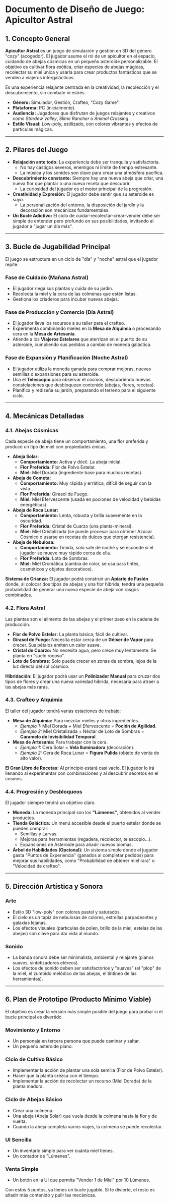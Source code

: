 # Documento de Diseño de Juego: Apicultor Astral

## 1. Concepto General

**Apicultor Astral** es un juego de simulación y gestión en 3D del género "cozy" (acogedor). El jugador asume el rol de un apicultor en el espacio, cuidando de abejas cósmicas en un pequeño asteroide personalizable. El objetivo es cultivar flora exótica, criar especies de abejas mágicas, recolectar su miel única y usarla para crear productos fantásticos que se venden a viajeros intergalácticos.

Es una experiencia relajante centrada en la creatividad, la recolección y el descubrimiento, sin combate ni estrés.

-   **Género:** Simulador, Gestión, Crafteo, "Cozy Game".
-   **Plataforma:** PC (inicialmente).
-   **Audiencia:** Jugadores que disfrutan de juegos relajantes y creativos como *Stardew Valley*, *Slime Rancher* o *Animal Crossing*.
-   **Estilo Visual:** Low-poly, estilizado, con colores vibrantes y efectos de partículas mágicas.

---

## 2. Pilares del Juego

-   **Relajación ante todo:** La experiencia debe ser tranquila y satisfactoria.
    -   No hay castigos severos, enemigos ni límite de tiempo estresante.
    -   La música y los sonidos son clave para crear una atmósfera pacífica.
-   **Descubrimiento constante:** Siempre hay una nueva abeja que criar, una nueva flor que plantar o una nueva receta que descubrir.
    -   La curiosidad del jugador es el motor principal de la progresión.
-   **Creatividad y Expresión:** El jugador debe sentir que su asteroide es *suyo*.
    -   La personalización del entorno, la disposición del jardín y la decoración son mecánicas fundamentales.
-   **Un Bucle Adictivo:** El ciclo de cuidar-recolectar-crear-vender debe ser simple de entender pero profundo en sus posibilidades, invitando al jugador a "jugar un día más".

---

## 3. Bucle de Jugabilidad Principal

El juego se estructura en un ciclo de "día" y "noche" astral que el jugador repite.

### Fase de Cuidado (Mañana Astral)
-   El jugador riega sus plantas y cuida de su jardín.
-   Recolecta la miel y la cera de las colmenas que estén listas.
-   Gestiona los criaderos para incubar nuevas abejas.

### Fase de Producción y Comercio (Día Astral)
-   El jugador lleva los recursos a su taller para el crafteo.
-   Experimenta combinando mieles en la **Mesa de Alquimia** o procesando cera en la **Mesa de Artesanía**.
-   Atiende a los **Viajeros Estelares** que aterrizan en el puerto de su asteroide, cumpliendo sus pedidos a cambio de moneda galáctica.

### Fase de Expansión y Planificación (Noche Astral)
-   El jugador utiliza la moneda ganada para comprar mejoras, nuevas semillas o expansiones para su asteroide.
-   Usa el **Telescopio** para observar el cosmos, descubriendo nuevas constelaciones que desbloquean contenido (abejas, flores, recetas).
-   Planifica y rediseña su jardín, preparando el terreno para el siguiente ciclo.

---

## 4. Mecánicas Detalladas

### 4.1. Abejas Cósmicas

Cada especie de abeja tiene un comportamiento, una flor preferida y produce un tipo de miel con propiedades únicas.

-   **Abeja Solar:**
    -   **Comportamiento:** Activa y dócil. La abeja inicial.
    -   **Flor Preferida:** Flor de Polvo Estelar.
    -   **Miel:** Miel Dorada (ingrediente base para muchas recetas).
-   **Abeja de Cometa:**
    -   **Comportamiento:** Muy rápida y errática, difícil de seguir con la vista.
    -   **Flor Preferida:** Girasol de Fuego.
    -   **Miel:** Miel Efervescente (usada en pociones de velocidad y bebidas energéticas).
-   **Abeja de Roca Lunar:**
    -   **Comportamiento:** Lenta, robusta y brilla suavemente en la oscuridad.
    -   **Flor Preferida:** Cristal de Cuarzo (una planta-mineral).
    -   **Miel:** Miel Cristalizada (se puede procesar para obtener Azúcar Cósmico o usarse en recetas de dulces que otorgan resistencia).
-   **Abeja de Nebulosa:**
    -   **Comportamiento:** Tímida, solo sale de noche y se esconde si el jugador se mueve muy rápido cerca de ella.
    -   **Flor Preferida:** Loto de Sombras.
    -   **Miel:** Miel Cromática (cambia de color, se usa para tintes, cosméticos y objetos decorativos).

**Sistema de Crianza:** El jugador podrá construir un **Apiario de Fusión** donde, al colocar dos tipos de abejas y una flor híbrida, tendrá una pequeña probabilidad de generar una nueva especie de abeja con rasgos combinados.

### 4.2. Flora Astral

Las plantas son el alimento de las abejas y el primer paso en la cadena de producción.

-   **Flor de Polvo Estelar:** La planta básica, fácil de cultivar.
-   **Girasol de Fuego:** Necesita estar cerca de un **Géiser de Vapor** para crecer. Sus pétalos emiten un calor suave.
-   **Cristal de Cuarzo:** No necesita agua, pero crece muy lentamente. Se planta en "suelo rocoso".
-   **Loto de Sombras:** Solo puede crecer en zonas de sombra, lejos de la luz directa del sol cósmico.

**Hibridación:** El jugador podrá usar un **Polinizador Manual** para cruzar dos tipos de flores y crear una nueva variedad híbrida, necesaria para atraer a las abejas más raras.

### 4.3. Crafteo y Alquimia

El taller del jugador tendrá varias estaciones de trabajo:

-   **Mesa de Alquimia:** Para mezclar mieles y otros ingredientes.
    -   *Ejemplo 1:* Miel Dorada + Miel Efervescente = **Poción de Agilidad**.
    -   *Ejemplo 2:* Miel Cristalizada + Néctar de Loto de Sombras = **Caramelo de Invisibilidad Temporal**.
-   **Mesa de Artesanía:** Para trabajar con la cera.
    -   *Ejemplo 1:* Cera Solar = **Vela Iluminadora** (decoración).
    -   *Ejemplo 2:* Cera de Roca Lunar = **Figura Pulida** (objeto de venta de alto valor).

**El Gran Libro de Recetas:** Al principio estará casi vacío. El jugador lo irá llenando al experimentar con combinaciones y al descubrir secretos en el cosmos.

### 4.4. Progresión y Desbloqueos

El jugador siempre tendrá un objetivo claro.

-   **Moneda:** La moneda principal son los **"Lúmenes"**, obtenidos al vender productos.
-   **Tienda Galáctica:** Un menú accesible desde el puerto estelar donde se pueden comprar:
    -   Semillas y Larvas.
    -   Mejoras para herramientas (regadera, recolector, telescopio...).
    -   Expansiones de Asteroide para añadir nuevos biomas.
-   **Árbol de Habilidades (Opcional):** Un sistema simple donde el jugador gasta "Puntos de Experiencia" (ganados al completar pedidos) para mejorar sus habilidades, como "Probabilidad de obtener miel rara" o "Velocidad de crafteo".

---

## 5. Dirección Artística y Sonora

### Arte
-   Estilo 3D "low-poly" con colores pastel y saturados.
-   El cielo es un tapiz de nebulosas de colores, estrellas parpadeantes y galaxias lejanas.
-   Los efectos visuales (partículas de polen, brillo de la miel, estelas de las abejas) son clave para dar vida al mundo.

### Sonido
-   La banda sonora debe ser minimalista, ambiental y relajante (pianos suaves, sintetizadores etéreos).
-   Los efectos de sonido deben ser satisfactorios y "suaves" (el "plop" de la miel, el zumbido melódico de las abejas, el tintineo de las herramientas).

---

## 6. Plan de Prototipo (Producto Mínimo Viable)

El objetivo es crear la versión más simple posible del juego para probar si el bucle principal es divertido.

### Movimiento y Entorno
-   Un personaje en tercera persona que puede caminar y saltar.
-   Un pequeño asteroide plano.

### Ciclo de Cultivo Básico
-   Implementar la acción de plantar una sola semilla (Flor de Polvo Estelar).
-   Hacer que la planta crezca con el tiempo.
-   Implementar la acción de recolectar un recurso (Miel Dorada) de la planta madura.

### Ciclo de Abejas Básico
-   Crear una colmena.
-   Una abeja (Abeja Solar) que vuela desde la colmena hasta la flor y de vuelta.
-   Cuando la abeja completa varios viajes, la colmena se puede recolectar.

### UI Sencilla
-   Un inventario simple para ver cuánta miel tienes.
-   Un contador de "Lúmenes".

### Venta Simple
-   Un botón en la UI que permita "Vender 1 de Miel" por 10 Lúmenes.

Con estos 5 puntos, ya tienes un bucle jugable. Si te divierte, el resto es añadir más contenido y pulir las mecánicas.